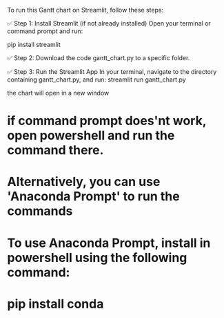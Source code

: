 To run this Gantt chart on Streamlit, follow these steps:

✅ Step 1: Install Streamlit (if not already installed)
Open your terminal or command prompt and run:

   pip install streamlit

✅ Step 2: Download the code gantt_chart.py to a specific folder.

✅ Step 3: Run the Streamlit App
In your terminal, navigate to the directory containing gantt_chart.py,
and run:
   streamlit run gantt_chart.py

the chart will open in a new window

# if command prompt does'nt work, open powershell and run the command there.
# Alternatively, you can use 'Anaconda Prompt' to run the commands
# To use Anaconda Prompt, install in powershell using the following command:
# pip install conda

